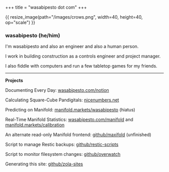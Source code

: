 +++
title = "wasabipesto dot com"
+++

{{ resize_image(path="/images/crows.png", width=40, height=40, op="scale") }}

### wasabipesto (he/him)

I'm wasabipesto and also an engineer and also a human person.

I work in building construction as a controls engineer and project manager.

I also fiddle with computers and run a few tabletop games for my friends.

***

**Projects**

Documenting Every Day: [wasabipesto.com/notion](https://wasabipesto.com/notion)

Calculating Square-Cube Pandigitals: [nicenumbers.net](https://nicenumbers.net)

Predicting on Manifold: [manifold.markets/wasabipesto](https://manifold.markets/wasabipesto) (hiatus)

Real-Time Manifold Statistics: [wasabipesto.com/manifold](https://wasabipesto.com/manifold/markets/) and [manifold.markets/calibration](https://manifold.markets/calibration)

An alternate read-only Manifold frontend: [github/maxifold](https://github.com/wasabipesto/maxifold) (unfinished)

Script to manage Restic backups: [github/restic-scripts](https://github.com/wasabipesto/restic-scripts)

Script to monitor filesystem changes: [github/overwatch](https://github.com/wasabipesto/overwatch)

Generating this site: [github/zola-sites](https://github.com/wasabipesto/zola-sites)